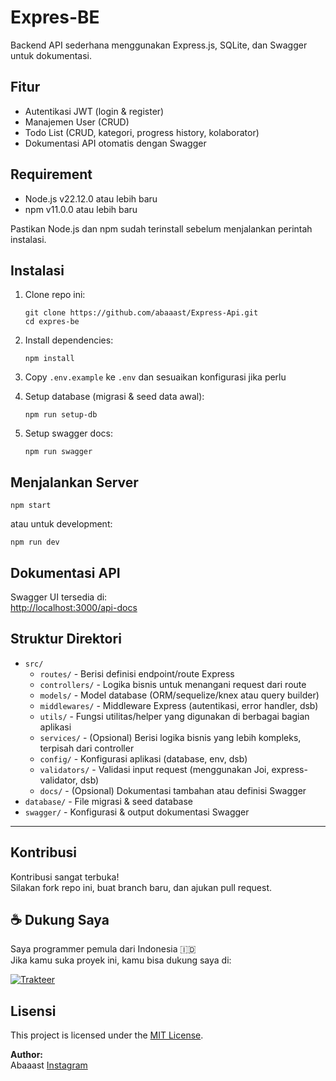 # Expres-BE

Backend API sederhana menggunakan Express.js, SQLite, dan Swagger untuk dokumentasi.

## Fitur

- Autentikasi JWT (login & register)
- Manajemen User (CRUD)
- Todo List (CRUD, kategori, progress history, kolaborator)
- Dokumentasi API otomatis dengan Swagger

## Requirement

- Node.js v22.12.0 atau lebih baru
- npm v11.0.0 atau lebih baru

Pastikan Node.js dan npm sudah terinstall sebelum menjalankan perintah instalasi.

## Instalasi

1. Clone repo ini:

   ```
   git clone https://github.com/abaaast/Express-Api.git
   cd expres-be
   ```

2. Install dependencies:
   ```
   npm install
   ```
3. Copy `.env.example` ke `.env` dan sesuaikan konfigurasi jika perlu
4. Setup database (migrasi & seed data awal):
   ```
   npm run setup-db
   ```
5. Setup swagger docs:
   ```
   npm run swagger
   ```

## Menjalankan Server

```
npm start
```

atau untuk development:

```
npm run dev
```

## Dokumentasi API

Swagger UI tersedia di:  
[http://localhost:3000/api-docs](http://localhost:3000/api-docs)

## Struktur Direktori

- `src/`
  - `routes/` - Berisi definisi endpoint/route Express
  - `controllers/` - Logika bisnis untuk menangani request dari route
  - `models/` - Model database (ORM/sequelize/knex atau query builder)
  - `middlewares/` - Middleware Express (autentikasi, error handler, dsb)
  - `utils/` - Fungsi utilitas/helper yang digunakan di berbagai bagian aplikasi
  - `services/` - (Opsional) Berisi logika bisnis yang lebih kompleks, terpisah dari controller
  - `config/` - Konfigurasi aplikasi (database, env, dsb)
  - `validators/` - Validasi input request (menggunakan Joi, express-validator, dsb)
  - `docs/` - (Opsional) Dokumentasi tambahan atau definisi Swagger
- `database/` - File migrasi & seed database
- `swagger/` - Konfigurasi & output dokumentasi Swagger

---

## Kontribusi

Kontribusi sangat terbuka!  
Silakan fork repo ini, buat branch baru, dan ajukan pull request.

## ☕ Dukung Saya

Saya programmer pemula dari Indonesia 🇮🇩  
Jika kamu suka proyek ini, kamu bisa dukung saya di:

[![Trakteer](https://trakteer.id/images/embed/trbtn-red-6.png)](https://trakteer.id/abaaast)

## Lisensi

This project is licensed under the [MIT License](./LICENSE).

**Author:**  
Abaaast [Instagram](https://instagram.com/abaaast)
